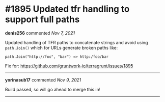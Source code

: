 # #1895 Updated tfr handling to support full paths

**denis256** commented *Nov 7, 2021*

Updated handling of TFR paths to concatenate strings and avoid using `path.Join()` which for URLs generate broken paths like:
```
path.Join("http://foo", "bar") => http:/foo/bar
```

Fix for: https://github.com/gruntwork-io/terragrunt/issues/1895
<br />
***


**yorinasub17** commented *Nov 9, 2021*

Build passed, so will go ahead to merge this in!
***

